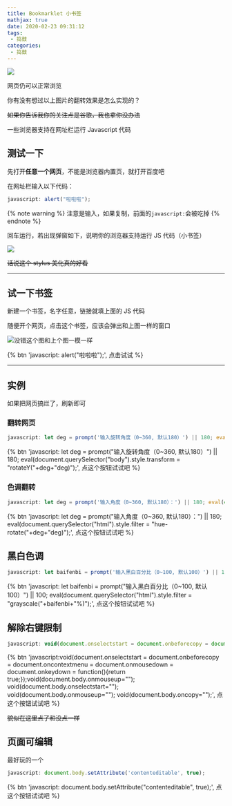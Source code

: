 ```yaml
---
title: Bookmarklet 小书签
mathjax: true
date: 2020-02-23 09:31:12
tags:
 - 捣鼓
categories:
 - 捣鼓
---
```


<!-- placeholder -->

![](https://cdn.xecades.xyz/image/bookmarklet-pic1.png)

网页仍可以正常浏览

你有没有想过以上图片的翻转效果是怎么实现的？

~~如果你告诉我你的关注点是谷歌，我也拿你没办法~~

<!-- more -->

一些浏览器支持在网址栏运行 Javascript 代码

## 测试一下

先打开**任意一个网页**，不能是浏览器内置页，就打开百度吧

在网址栏输入以下代码：

```javascript
javascript: alert("啦啦啦");
```

{% note warning %}
注意是输入，如果复制，前面的`javascript:`会被吃掉
{% endnote %}

回车运行，若出现弹窗如下，说明你的浏览器支持运行 JS 代码（小书签）

![](https://cdn.xecades.xyz/image/bookmarklet-pic2.png)

~~话说这个 stylus 美化真的好看~~

---
## 试一下书签

新建一个书签，名字任意，链接就填上面的 JS 代码

随便开个网页，点击这个书签，应该会弹出和上图一样的窗口

![没错这个图和上个图一模一样](https://cdn.xecades.xyz/image/bookmarklet-pic2.png)

{% btn 'javascript: alert(&quot;啦啦啦&quot;);', 点击试试 %}

---

## 实例

如果把网页搞烂了，刷新即可

### 翻转网页

```javascript
javascript: let deg = prompt('输入旋转角度（0~360, 默认180）') || 180; eval(document.querySelector('body').style.transform = "rotateY("+deg+"deg)");
```

{% btn 'javascript: let deg = prompt(&quot;输入旋转角度（0~360&#44; 默认180）&quot;) || 180; eval(document.querySelector(&quot;body&quot;).style.transform = &quot;rotateY(&quot;+deg+&quot;deg)&quot;);', 点这个按钮试试吧 %}

### 色调翻转

```javascript
javascript: let deg = prompt('输入角度（0~360, 默认180）：') || 180; eval(document.querySelector('html').style.filter = "hue-rotate("+deg+"deg)");
```

{% btn 'javascript: let deg = prompt(&quot;输入角度（0~360&#44; 默认180）：&quot;) || 180; eval(document.querySelector(&quot;html&quot;).style.filter = &quot;hue-rotate(&quot;+deg+&quot;deg)&quot;);', 点这个按钮试试吧 %}

## 黑白色调

```javascript
javascript: let baifenbi = prompt('输入黑白百分比（0~100, 默认100）') || 100; eval(document.querySelector('html').style.filter = "grayscale("+baifenbi+"%)");
```

{% btn 'javascript: let baifenbi = prompt(&quot;输入黑白百分比（0~100&#44; 默认100）&quot;) || 100; eval(document.querySelector(&quot;html&quot;).style.filter = &quot;grayscale(&quot;+baifenbi+&quot;%)&quot;);', 点这个按钮试试吧 %}

## 解除右键限制

```javascript
javascript: void(document.onselectstart = document.onbeforecopy = document.oncontextmenu = document.onmousedown = document.onkeydown = function(){return true;});void(document.body.onmouseup=''); void(document.body.onselectstart=''); void(document.body.onmouseup=''); void(document.body.oncopy='');
```

{% btn 'javascript:void(document.onselectstart = document.onbeforecopy = document.oncontextmenu = document.onmousedown = document.onkeydown = function(){return true;});void(document.body.onmouseup=&quot;&quot;); void(document.body.onselectstart=&quot;&quot;); void(document.body.onmouseup=&quot;&quot;); void(document.body.oncopy=&quot;&quot;);', 点这个按钮试试吧 %}

~~貌似在这里点了和没点一样~~

## 页面可编辑

最好玩的一个

```javascript
javascript: document.body.setAttribute('contenteditable', true);
```

{% btn 'javascript: document.body.setAttribute(&quot;contenteditable&quot;&#44; true);', 点这个按钮试试吧 %}